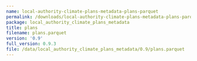 ```yaml
---
name: local-authority-climate-plans-metadata-plans-parquet
permalink: /downloads/local-authority-climate-plans-metadata-plans-parquet/0_9
package: local_authority_climate_plans_metadata
title: plans
filename: plans.parquet
version: '0.9'
full_version: 0.9.3
file: /data/local_authority_climate_plans_metadata/0.9/plans.parquet
---
```

